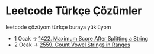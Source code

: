 # Leetcode Türkçe Çözümler
leetcode çözüyom türkçe buraya yüklüyom

- 1 Ocak -> [1422. Maximum Score After Splitting a String](https://leetcode.com/problems/maximum-score-after-splitting-a-string/description/)
- 2 Ocak -> [2559. Count Vowel Strings in Ranges](https://leetcode.com/problems/count-vowel-strings-in-ranges/description/)
